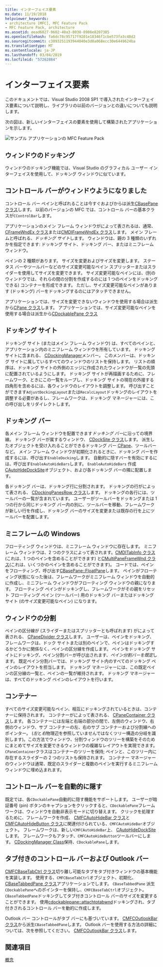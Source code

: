 ```yaml
---
title: インターフェイス要素
ms.date: 11/19/2018
helpviewer_keywords:
- architecture [MFC], MFC Feature Pack
- MFC Feature Pack, architecture
ms.assetid: eead6827-9602-40a3-8038-8986e8207385
ms.openlocfilehash: fa6dc78c95717f9201e18346f1cbe573fa3c48d2
ms.sourcegitcommit: c3093251193944840e3d0a068ecc30e6449624ba
ms.translationtype: MT
ms.contentlocale: ja-JP
ms.lasthandoff: 03/04/2019
ms.locfileid: "57262884"
---
```

# <a name="interface-elements"></a>インターフェイス要素

このドキュメントでは、Visual Studio 2008 SP1 で導入されたインターフェイス要素について説明し、ライブラリの以前のバージョンとの違いについても説明します。

次の図は、新しいインターフェイスの要素を使用して構築されたアプリケーションを示します。

![サンプル アプリケーションの MFC Feature Pack](../mfc/media/mfc_featurepack.png "MFC Feature Pack のサンプル アプリケーション")

## <a name="window-docking"></a>ウィンドウのドッキング

ウィンドウのドッキング機能では、Visual Studio のグラフィカル ユーザー インターフェイスを使用して、ドッキング ウィンドウに似ています。

## <a name="control-bars-are-now-panes"></a>コントロール バーがウィンドウようになりました

コントロール バー ペインと呼ばれることは今すぐおよびからは派生[CBasePane クラス](../mfc/reference/cbasepane-class.md)します。 以前のバージョンの MFC では、コントロール バーの基本クラスが`CControlBar`します。

アプリケーションのメイン フレーム ウィンドウがによって表されるは、通常、 [CFrameWndEx クラス](../mfc/reference/cframewndex-class.md)または[CMDIFrameWndEx クラス](../mfc/reference/cmdiframewndex-class.md)します。 メイン フレームと呼ばれる、*ドッキング サイト*します。 ウィンドウは、親の 3 種類のいずれかを指定できます: ドッキング サイト、ドッキング バー、またはミニフレーム ウィンドウ。

ペインの 2 種類があります。 サイズを変更およびサイズを変更します。 ステータス バーやツールバーなどのサイズ変更可能なペイン スプリッターまたはスライダーを使用してサイズを変更できます。 サイズ変更可能なペインには、(別のウィンドウでは、それらの間の分割を作成するのには 1 つのペインをドッキングできる) コンテナーを形成できます。 ただし、サイズ変更可能なペインがあります (ドッキング) バーをドッキングするのにはアタッチできません。

アプリケーションでは、サイズを変更できないウィンドウを使用する場合は派生から[CPane クラス](../mfc/reference/cpane-class.md)します。  アプリケーションでは、サイズ変更可能なペインを使用する場合は派生から[CDockablePane クラス](../mfc/reference/cdockablepane-class.md)

## <a name="dock-site"></a>ドッキング サイト

ドッキング サイト (またはメイン フレーム ウィンドウ) は、すべてのペインと、アプリケーション内のミニフレーム ウィンドウを所有しています。 ドッキング サイトに含まれる、 [CDockingManager](../mfc/reference/cdockingmanager-class.md)メンバー。 このメンバーは、ドッキング サイトに属しているすべてのウィンドウのリストを保持します。 リストの順序は、ドッキング サイトの外側のエッジに作成されたウィンドウが一覧の先頭に配置されているようにします。 ドッキング サイトが再描画するために、フレームワーク、ときにこの一覧をループし、ドッキング サイトの現在の外接する四角形を含めるには、各ウィンドウのレイアウトを調整します。 呼び出すことができます`AdjustDockingLayout`または`RecalcLayout`ドッキングのレイアウトを調整する必要があるし、フレームワークは、ドッキング マネージャーには、この呼び出しをリダイレクトします。

## <a name="dock-bars"></a>ドッキング バー

各メイン フレーム ウィンドウを配置できます*ドッキング バー*に沿っての境界線。 ドッキング バーが属するウィンドウ、 [CDockSite クラス](../mfc/reference/cdocksite-class.md)します。 派生したオブジェクトを受け入れることができるドッキング バー [CPane](../mfc/reference/cpane-class.md)、ツールバーなど。 メイン フレーム ウィンドウが初期化されるときに、ドッキング バーを作成するには、呼び出す`EnableDocking`します。 自動的に隠すバーを有効にするには、呼び出す`EnableAutoHideBars`します。 `EnableAutoHideBars` 作成[CAutoHideDockSite](../mfc/reference/cautohidedocksite-class.md)オブジェクト、および各ドッキング バーの隣に配置します。

各ドッキング バーは、ドッキング行に分割されます。 ドッキングの行がによって表される、 [CDockingPanesRow クラス](../mfc/reference/cdockingpanesrow-class.md)します。 ドッキングの各行には、ツールバーの一覧が含まれています。 ユーザーがツールバーをドッキングまたは 1 つの行から同じドッキング バー内の別に、ツールバーを移動、フレームワークが新しい行を作成し、ドッキング バーのサイズを変更または既存の行を上にツールバーを配置します。

## <a name="mini-frame-windows"></a>ミニフレームの Windows

フローティング ウィンドウは、ミニフレーム ウィンドウに存在します。 ミニフレーム ウィンドウは、2 つのクラスによって表されます。[CMDITabInfo クラス](../mfc/reference/cmditabinfo-class.md)(これは、1 つのペインを含めることができます) と[CMultiPaneFrameWnd クラス](../mfc/reference/cmultipaneframewnd-class.md)(これは、いくつかのペインを含めることができます)。 コードでは、ペインをフローティング、呼び出す[CBasePane::FloatPane](../mfc/reference/cbasepane-class.md#floatpane)します。 ペインがフローティング状態になった後は、フレームワークがミニフレーム ウィンドウを自動的に作成し、ミニフレーム ウィンドウがフローティング ウィンドウの親になります。 フローティング ペインがドッキングし、フレームワークがその親をリセット フローティング ペイン (ツールバー) 用のドッキング バーまたはドッキング サイト (のサイズ変更可能なペイン) になります。

## <a name="pane-dividers"></a>ウィンドウの分割

ペインの区分線が (スライダーまたはスプリッターとも呼ばれます) がによって表される、 [CPaneDivider クラス](../mfc/reference/cpanedivider-class.md)します。 ユーザーは、ペインをドッキング、フレームワークは、ドック サイトまたは別のペインで、ペインはドッキングするかどうかに関係なく、ペインの区分線を作成します。 ペインをドッキング サイトにドッキング、ペイン分割バーが呼び出されます、*ペイン分割バーを既定*します。 既定ペイン分割バーでは、ドッキング サイト内のすべてのドッキング ペインのレイアウトを担当します。 ドッキング マネージャーには、この既定ペインの区分線の一覧と、ペインの一覧が維持されます。 ドッキング マネージャーは、すべてのドッキング ペインのレイアウトを行います。

## <a name="containers"></a>コンテナー

すべてのサイズ変更可能なペイン、相互にドッキングされているときは、コンテナーに保持されます。 コンテナーがによって表される、 [CPaneContainer クラス](../mfc/reference/cpanecontainer-class.md)します。 各コンテナーには左端と右端の部分の間で、左側のウィンドウ、右側のウィンドウ、サブ コンテナーの左、右のサブ コンテナーおよび分割線へのポインター。 (*左*と*右*物理辺を参照していませんではなくツリー構造の分岐を識別します)。この方法でウィンドウ、分割ウィンドウのツリーを構築をそのためにまとめてサイズを変更できるウィンドウの複雑なレイアウトを実現できます。 `CPaneContainer`クラスはコンテナーのツリーを保持; ペインと、このツリー内に存在するスライダーの 2 つのリストも保持されます。 コンテナー マネージャーのウィンドウは通常、既定のスライダーと複数のペインを実行するミニフレーム ウィンドウに埋め込まれます。

## <a name="auto-hide-control-bars"></a>コントロール バーを自動的に隠す

既定では、各`CDockablePane`自動的に隠す機能をサポートします。 ユーザーが暗証番号 (pin) ボタンのキャプションをクリックすると、`CDockablePane`フレームワークは、ウィンドウを自動非表示モードに切り替えます。 クリックを処理するために、フレームワークを作成、 [CMFCAutoHideBar クラス](../mfc/reference/cmfcautohidebar-class.md)と[CMFCAutoHideButton クラス](../mfc/reference/cmfcautohidebutton-class.md)に関連付けられている、`CMFCAutoHideBar`オブジェクト。 フレームワークは、新しい`CMFCAutoHideBar`上、 [CAutoHideDockSite](../mfc/reference/cautohidedocksite-class.md)します。 フレームワークもアタッチ、`CMFCAutoHideButton`ツールバーにします。 [CDockingManager Class](../mfc/reference/cdockingmanager-class.md)保持、`CDockablePane`します。

## <a name="tabbed-control-bars-and-outlook-bars"></a>タブ付きのコントロール バーおよび Outlook バー

[CMFCBaseTabCtrl クラス](../mfc/reference/cmfcbasetabctrl-class.md)切り離し可能なタブをタブ付きウィンドウの基本機能を実装します。 使用する、`CMFCBaseTabCtrl`オブジェクト、初期化、 [CBaseTabbedPane クラス](../mfc/reference/cbasetabbedpane-class.md)アプリケーションでします。 `CBaseTabbedPane` 派生`CDockablePane`へのポインターを保持し、`CMFCBaseTabCtrl`オブジェクト。 `CBaseTabbedPane`ドッキングしてタブ付きコントロール バーのサイズを変更することができます。 使用[cdockablepane::attachtotabwnd](../mfc/reference/cdockablepane-class.md#attachtotabwnd)ドッキングされ、タブ付きされるコントロール バーを動的に作成します。

Outlook バー コントロールがタブ バーにも基づいています。 [CMFCOutlookBar クラス](../mfc/reference/cmfcoutlookbar-class.md)から派生`CBaseTabbedPane`します。 Outlook バーを使用する方法の詳細については、次を参照してください。 [CMFCOutlookBar クラス](../mfc/reference/cmfcoutlookbar-class.md)します。

## <a name="see-also"></a>関連項目

[概念](../mfc/mfc-concepts.md)
